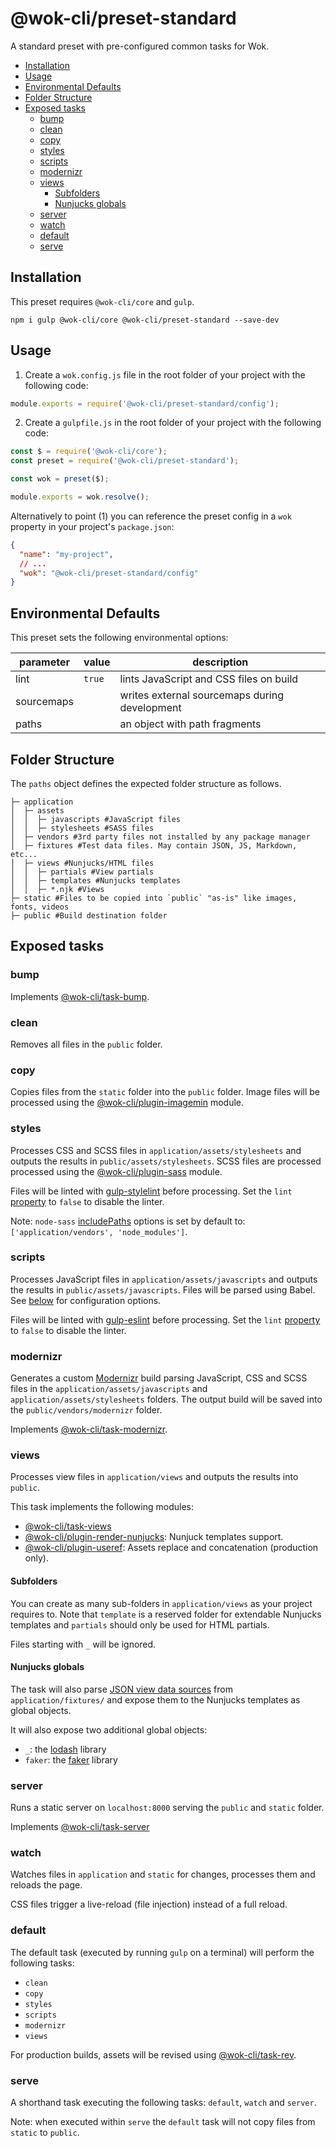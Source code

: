 # @wok-cli/preset-standard

A standard preset with pre-configured common tasks for Wok.

<!-- TOC -->

- [Installation](#installation)
- [Usage](#usage)
- [Environmental Defaults](#environmental-defaults)
- [Folder Structure](#folder-structure)
- [Exposed tasks](#exposed-tasks)
  - [bump](#bump)
  - [clean](#clean)
  - [copy](#copy)
  - [styles](#styles)
  - [scripts](#scripts)
  - [modernizr](#modernizr)
  - [views](#views)
    - [Subfolders](#subfolders)
    - [Nunjucks globals](#nunjucks-globals)
  - [server](#server)
  - [watch](#watch)
  - [default](#default)
  - [serve](#serve)

<!-- /TOC -->

## Installation

This preset requires `@wok-cli/core` and `gulp`.

```
npm i gulp @wok-cli/core @wok-cli/preset-standard --save-dev
```

## Usage

1. Create a `wok.config.js` file in the root folder of your project with the following code:

```js
module.exports = require('@wok-cli/preset-standard/config');
```

2. Create a `gulpfile.js` in the root folder of your project with the following code:

```js
const $ = require('@wok-cli/core');
const preset = require('@wok-cli/preset-standard');

const wok = preset($);

module.exports = wok.resolve();
```

Alternatively to point (1) you can reference the preset config in a `wok` property in your project's `package.json`:

```json
{
  "name": "my-project",
  // ...
  "wok": "@wok-cli/preset-standard/config"
}
```

## Environmental Defaults

This preset sets the following environmental options:

| parameter  | value  | description                                   |
| ---------- | ------ | --------------------------------------------- |
| lint       | `true` | lints JavaScript and CSS files on build       |
| sourcemaps |        | writes external sourcemaps during development |
| paths      |        | an object with path fragments                 |

## Folder Structure

The `paths` object defines the expected folder structure as follows.

```
├─ application
│  ├─ assets
│  │  ├─ javascripts #JavaScript files
│  │  ├─ stylesheets #SASS files
│  ├─ vendors #3rd party files not installed by any package manager
│  ├─ fixtures #Test data files. May contain JSON, JS, Markdown, etc...
│  ├─ views #Nunjucks/HTML files
│  │  ├─ partials #View partials
│  │  ├─ templates #Nunjucks templates
│  │  ├─ *.njk #Views
├─ static #Files to be copied into `public` "as-is" like images, fonts, videos
├─ public #Build destination folder
```

## Exposed tasks

### bump

Implements [@wok-cli/task-bump](https://github.com/fevrcoding/wok-pkgs/tree/master/packages/task-bump).

### clean

Removes all files in the `public` folder.

### copy

Copies files from the `static` folder into the `public` folder. Image files will be processed using the [@wok-cli/plugin-imagemin](https://github.com/fevrcoding/wok-pkgs/tree/master/packages/plugin-imagemin) module.

### styles

Processes CSS and SCSS files in `application/assets/stylesheets` and outputs the results in `public/assets/stylesheets`. SCSS files are processed processed using the [@wok-cli/plugin-sass](https://github.com/fevrcoding/wok-pkgs/tree/master/packages/plugin-sass) module.

Files will be linted with [gulp-stylelint](https://www.npmjs.com/package/gulp-stylelint) before processing. Set the `lint` [property](#environmental-defaults) to `false` to disable the linter.

Note: `node-sass` [includePaths](https://github.com/sass/node-sass#includepaths) options is set by default to: `['application/vendors', 'node_modules']`.

### scripts

Processes JavaScript files in `application/assets/javascripts` and outputs the results in `public/assets/javascripts`. Files will be parsed using Babel. See [below](#TODO) for configuration options.

Files will be linted with [gulp-eslint](https://www.npmjs.com/package/gulp-eslint) before processing. Set the `lint` [property](#environmental-defaults) to `false` to disable the linter.

### modernizr

Generates a custom [Modernizr](https://modernizr.com/) build parsing JavaScript, CSS and SCSS files in the `application/assets/javascripts` and `application/assets/stylesheets` folders. The output build will be saved into the `public/vendors/modernizr` folder.

Implements [@wok-cli/task-modernizr](https://github.com/fevrcoding/wok-pkgs/tree/master/packages/task-modernizr).

### views

Processes view files in `application/views` and outputs the results into `public`.

This task implements the following modules:

- [@wok-cli/task-views](https://github.com/fevrcoding/wok-pkgs/tree/master/packages/task-views)
- [@wok-cli/plugin-render-nunjucks](https://github.com/fevrcoding/wok-pkgs/tree/master/packages/plugin-render-nunjucks): Nunjuck templates support.
- [@wok-cli/plugin-useref](https://github.com/fevrcoding/wok-pkgs/tree/master/packages/plugin-useref): Assets replace and concatenation (production only).

#### Subfolders

You can create as many sub-folders in `application/views` as your project requires to. Note that `template` is a reserved folder for extendable Nunjucks templates and `partials` should only be used for HTML partials.

Files starting with `_` will be ignored.

#### Nunjucks globals

The task will also parse [JSON view data sources](#TODO) from `application/fixtures/` and expose them to the Nunjucks templates as global objects.

It will also expose two additional global objects:

- `_`: the [lodash](https://lodash.com/) library
- `faker`: the [faker](https://www.npmjs.com/package/faker) library

### server

Runs a static server on `localhost:8000` serving the `public` and `static` folder.

Implements [@wok-cli/task-server](https://github.com/fevrcoding/wok-pkgs/tree/master/packages/task-server)

### watch

Watches files in `application` and `static` for changes, processes them and reloads the page.

CSS files trigger a live-reload (file injection) instead of a full reload.

### default

The default task (executed by running `gulp` on a terminal) will perform the following tasks:

- `clean`
- `copy`
- `styles`
- `scripts`
- `modernizr`
- `views`

For production builds, assets will be revised using [@wok-cli/task-rev](https://github.com/fevrcoding/wok-pkgs/tree/master/packages/task-rev).

### serve

A shorthand task executing the following tasks: `default`, `watch` and `server`.

Note: when executed within `serve` the `default` task will not copy files from `static` to `public`.

